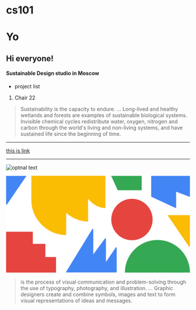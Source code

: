 # cs101
# Yo
## Hi everyone!
#### Sustainable Design studio in Moscow
* project list
1. Chair 22
 > Sustainability is the capacity to endure. ... Long-lived and healthy wetlands and forests are examples of sustainable biological systems. Invisible chemical cycles redistribute water, oxygen, nitrogen and carbon through the world's living and non-living systems, and have sustained life since the beginning of time.
***

[this is link](https://www.google.com/search?q=github&oq=github&aqs=chrome..69i57j35i39j0l4.3918j0j7&sourceid=chrome&ie=UTF-8)
___
![optnal text](https://3dnews.ru/assets/external/illustrations/2019/01/08/980747/sm.github-announces-free-unlimited-private-repositories-524462-2.750.png)

![GRAPHIC DESIGN](photos/kil.png)
> is the process of visual communication and problem-solving through the use of typography, photography, and illustration. ... Graphic designers create and combine symbols, images and text to form visual representations of ideas and messages.